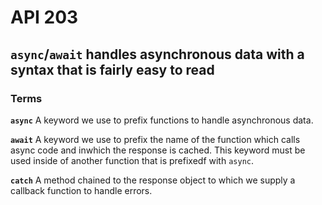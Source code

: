 # API 203
## `async`/`await` handles asynchronous data with a syntax that is fairly easy to read

### Terms

**`async`**
A keyword we use to prefix functions to handle asynchronous data.

**`await`**
A keyword we use to prefix the name of the function which calls async code and inwhich the response is cached. This keyword must be used inside of another function that is prefixedf with `async`.

**`catch`**
A method chained to the response object to which we supply a callback function to handle errors.